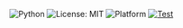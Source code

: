 ![Python](https://img.shields.io/badge/language-python-blue)
![License: MIT](https://img.shields.io/badge/License-MIT-yellow.svg)
![Platform](https://img.shields.io/badge/platform-linux-orange)
[![Test](https://github.com/SE-H-W/HW1/actions/workflows/python-package.yml/badge.svg)](https://github.com/SE-H-W/HW1/actions/workflows/python-package.yml)
